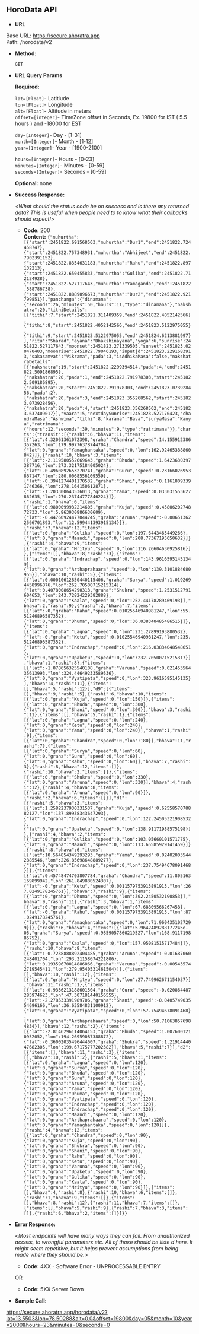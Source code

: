 
**HoroData API**
----


* **URL**

Base URL: https://secure.ahoratra.app <br />
Path: /horodata/v2

* **Method:**

  `GET`
  
*  **URL Query Params**

   **Required:**
 
   `lat=[Float]`- Latitiude <br />
   `lon=[Float]`- Longitude <br />
   `alt=[Float]`- Altitude in meters <br />
   `offset=[integer]`- TimeZone offset in Seconds, Ex. 19800 for IST ( 5.5 hours ) and -18000 for EST <br />

   `day=[Integer]`- Day - [1-31] <br />
   `month=[Integer]`- Month - [1-12] <br />
   `year=[Integer]`- Year - [1900-2100] <br />

   `hours=[Integer]`- Hours - [0-23] <br />
   `minutes=[Integer]`- Minutes - [0-59] <br />
   `seconds=[Integer]`- Seconds - [0-59] <br />


   **Optional:**
    none
    
* **Success Response:**
  
  <_What should the status code be on success and is there any returned data? This is useful when people need to to know what their callbacks should expect!_>

  * **Code:** 200 <br />
    **Content:** `{"muhurtha":[{"start":2451822.691568563,"muhurtha":"Dur1","end":2451822.724458747},{"start":2451822.757348931,"muhurtha":"Abhijeet","end":2451822.7902391152},{"start":2451822.8354631183,"muhurtha":"Rahu","end":2451822.897132213},{"start":2451822.650455833,"muhurtha":"Gulika","end":2451822.712124928},{"start":2451822.527117643,"muhurtha":"Yamaganda","end":2451822.588786738},{"start":2451822.8889096673,"muhurtha":"Dur2","end":2451822.921799851}],"panchanga":{"dinamana":{"seconds":26,"minutes":50,"hours":11,"type":"dinamana"},"nakshatra":20,"tithiDetails":[{"tithi":7,"start":2451821.311409359,"end":2451822.4052142566},{"tithi":8,"start":2451822.4052142566,"end":2451823.5122975055},{"tithi":9,"start":2451823.5122975055,"end":2451824.6213881997}],"ritu":"Sharad","ayana":"Dhakshinayana","yoga":6,"sunrise":2451822.527117643,"moonset":2451823.271339505,"sunset":2451823.020470403,"moonrise":2451822.79046193,"inputjd":2451823.2291683913,"sakasamvat":"Vikrama","pada":3,"isAdhikaMasa":false,"nakshatraDetails":[{"nakshatra":19,"start":2451822.2299394514,"pada":4,"end":2451822.509186895},{"nakshatra":20,"pada":1,"end":2451822.791978303,"start":2451822.509186895},{"nakshatra":20,"start":2451822.791978303,"end":2451823.073928456,"pada":2},{"nakshatra":20,"pada":3,"end":2451823.356268562,"start":2451823.073928456},{"nakshatra":20,"pada":4,"start":2451823.356268562,"end":2451823.637409017}],"vaara":5,"nextdaySunrise":2451823.527170423,"chandraMasa":"Ashwina","tithi":8,"karana":"Bava","suryaMasa":"Kanya","ratrimana":{"hours":12,"seconds":39,"minutes":9,"type":"ratrimana"}},"charts":{"transit":[{"rashi":6,"bhava":11,"items":[{"lat":4.32061361072398,"graha":"Chandra","speed":14.155912386357263,"lon":179.99776378744704},{"lat":0,"graha":"Yamaghantaka","speed":0,"lon":162.92465388860842}]},{"rashi":10,"bhava":3,"items":[{"lat":-2.119580552669643,"graha":"Bhuda","speed":1.6423630397387716,"lon":273.32175184005024},{"lat":-0.4960892653270741,"graha":"Guru","speed":0.23166026953867147,"lon":280.0068556109559},{"lat":-0.3941274401170532,"graha":"Shani","speed":0.11618093391746366,"lon":278.164150612871},{"lat":-1.203300643536013,"graha":"Yama","speed":0.033031553627862635,"lon":270.23744777846224}]},{"rashi":1,"bhava":6,"items":[{"lat":0.9800099932214605,"graha":"Kuja","speed":0.4580620274872733,"lon":5.863930886630609},{"lat":-0.44760924477044745,"graha":"Aruna","speed":-0.006513622566701893,"lon":12.599441393915134}]},{"rashi":7,"bhava":12,"items":[{"lat":0,"graha":"Gulika","speed":0,"lon":197.6443465449266},{"lat":0,"graha":"Maandi","speed":0,"lon":208.77367195650632}]},{"rashi":4,"bhava":9,"items":[{"lat":0,"graha":"Mrityu","speed":0,"lon":116.26604630925816}]},{"items":[],"bhava":8,"rashi":3},{"items":[{"lat":0,"graha":"Indrachap","speed":0,"lon":143.96165951451349},{"lat":0,"graha":"Arthaprahaara","speed":0,"lon":139.3101884680955}],"bhava":10,"rashi":5},{"items":[{"lat":0.00010612850440115406,"graha":"Surya","speed":1.0192694458996876,"lon":262.70500715215314},{"lat":0.4078008654290313,"graha":"Shukra","speed":1.2531512791604653,"lon":243.72824229382888},{"lat":0,"graha":"Kaala","speed":0,"lon":252.44178289469193}],"bhava":2,"rashi":9},{"rashi":2,"bhava":7,"items":[{"lat":-0,"graha":"Rahu","speed":0.01025546940981247,"lon":55.51246896587352},{"lat":0,"graha":"Dhuma","speed":0,"lon":36.038340485486515}]},{"items":[{"lat":0,"graha":"Lagna","speed":0,"lon":231.27899193880532},{"lat":-0,"graha":"Ketu","speed":0.01025546940981247,"lon":235.51246896587352},{"lat":0,"graha":"Indrachap","speed":0,"lon":216.03834048548651},{"lat":0,"graha":"Upaketu","speed":0,"lon":232.70500715215317}],"bhava":1,"rashi":8},{"items":[{"lat":-1.078656325540108,"graha":"Varuna","speed":0.02145356435613993,"lon":324.44649233589536},{"lat":0,"graha":"Vyatipata","speed":0,"lon":323.9616595145135}],"bhava":4,"rashi":11},{"items":[],"bhava":5,"rashi":12}],"d9":[{"items":[],"bhava":9,"rashi":5},{"rashi":6,"bhava":10,"items":[{"lat":0,"graha":"Kuja","speed":0,"lon":150}]},{"items":[{"lat":0,"graha":"Bhuda","speed":0,"lon":300},{"lat":0,"graha":"Shani","speed":0,"lon":300}],"bhava":3,"rashi":11},{"items":[],"bhava":5,"rashi":1},{"items":[{"lat":0,"graha":"Lagna","speed":0,"lon":240},{"lat":0,"graha":"Ketu","speed":0,"lon":240},{"lat":0,"graha":"Yama","speed":0,"lon":240}],"bhava":1,"rashi":9},{"items":[{"lat":0,"graha":"Chandra","speed":0,"lon":180}],"bhava":11,"rashi":7},{"items":[{"lat":0,"graha":"Surya","speed":0,"lon":60},{"lat":0,"graha":"Guru","speed":0,"lon":60},{"lat":0,"graha":"Rahu","speed":0,"lon":60}],"bhava":7,"rashi":3},{"rashi":8,"bhava":12,"items":[]},{"rashi":10,"bhava":2,"items":[]},{"items":[{"lat":0,"graha":"Shukra","speed":0,"lon":330},{"lat":0,"graha":"Varuna","speed":0,"lon":330}],"bhava":4,"rashi":12},{"rashi":4,"bhava":8,"items":[{"lat":0,"graha":"Aruna","speed":0,"lon":90}]},{"rashi":2,"bhava":6,"items":[]}],"d1":[{"rashi":5,"bhava":3,"items":[{"lat":1.2582237930331537,"graha":"Kuja","speed":0.6255857078882127,"lon":137.89938343647293},{"lat":0,"graha":"Indrachap","speed":0,"lon":122.24505321908532},{"lat":0,"graha":"Upaketu","speed":0,"lon":138.91171988575198}]},{"rashi":4,"bhava":2,"items":[{"lat":0,"graha":"Gulika","speed":0,"lon":103.05660101571775},{"lat":0,"graha":"Maandi","speed":0,"lon":113.65585929141459}]},{"rashi":8,"bhava":6,"items":[{"lat":10.564854349293293,"graha":"Yama","speed":0.024020035442885546,"lon":226.85698648889277},{"lat":0,"graha":"Indrachap","speed":0,"lon":237.75494678091468}]},{"items":[{"lat":0.45748474703807784,"graha":"Chandra","speed":11.805163169899942,"lon":261.849880524307},{"lat":-0,"graha":"Ketu","speed":0.0011579753913891913,"lon":267.0249178245761}],"bhava":7,"rashi":9},{"items":[{"lat":0,"graha":"Dhuma","speed":0,"lon":302.2450532190853}],"bhava":9,"rashi":11},{"rashi":3,"bhava":1,"items":[{"lat":0,"graha":"Lagna","speed":0,"lon":67.68809566267458},{"lat":-0,"graha":"Rahu","speed":0.0011579753913891913,"lon":87.0249178245761},{"lat":0,"graha":"Yamaghantaka","speed":0,"lon":71.9604351027299}]},{"rashi":6,"bhava":4,"items":[{"lat":5.9642489288177245e-05,"graha":"Surya","speed":0.9859057860219527,"lon":168.911719885752},{"lat":0,"graha":"Kaala","speed":0,"lon":157.95081515717484}]},{"rashi":10,"bhava":8,"items":[{"lat":-0.7238888892404485,"graha":"Aruna","speed":-0.01687060248401704,"lon":293.21158674221806},{"lat":0.19359670014886066,"graha":"Varuna","speed":-0.005435742719545411,"lon":279.9540531461504}]},{"items":[],"bhava":10,"rashi":12},{"items":[{"lat":0,"graha":"Mrityu","speed":0,"lon":27.749962671154037}],"bhava":11,"rashi":1},{"items":[{"lat":-0.9336213188601504,"graha":"Guru","speed":-0.020864487285974623,"lon":47.307181440156555},{"lat":-2.278533391989706,"graha":"Shani","speed":-0.040574903554696166,"lon":36.63584831100912},{"lat":0,"graha":"Vyatipata","speed":0,"lon":57.75494678091468},{"lat":0,"graha":"Arthaprahaara","speed":0,"lon":50.710638576984834}],"bhava":12,"rashi":2},{"items":[{"lat":-2.8146296114064153,"graha":"Bhuda","speed":1.0076001210952052,"lon":194.26959087388872},{"lat":-0.36002035496444607,"graha":"Shukra","speed":1.2191444047682305,"lon":199.67175777202382}],"bhava":5,"rashi":7}],"d2":[{"items":[],"bhava":11,"rashi":3},{"items":[],"bhava":10,"rashi":2},{"rashi":5,"bhava":1,"items":[{"lat":0,"graha":"Lagna","speed":0,"lon":120},{"lat":0,"graha":"Surya","speed":0,"lon":120},{"lat":0,"graha":"Bhuda","speed":0,"lon":120},{"lat":0,"graha":"Guru","speed":0,"lon":120},{"lat":0,"graha":"Aruna","speed":0,"lon":120},{"lat":0,"graha":"Yama","speed":0,"lon":120},{"lat":0,"graha":"Dhuma","speed":0,"lon":120},{"lat":0,"graha":"Vyatipata","speed":0,"lon":120},{"lat":0,"graha":"Indrachap","speed":0,"lon":120},{"lat":0,"graha":"Indrachap","speed":0,"lon":120},{"lat":0,"graha":"Maandi","speed":0,"lon":120},{"lat":0,"graha":"Arthaprahaara","speed":0,"lon":120},{"lat":0,"graha":"Yamaghantaka","speed":0,"lon":120}]},{"rashi":4,"bhava":12,"items":[{"lat":0,"graha":"Chandra","speed":0,"lon":90},{"lat":0,"graha":"Kuja","speed":0,"lon":90},{"lat":0,"graha":"Shukra","speed":0,"lon":90},{"lat":0,"graha":"Shani","speed":0,"lon":90},{"lat":0,"graha":"Rahu","speed":0,"lon":90},{"lat":0,"graha":"Ketu","speed":0,"lon":90},{"lat":0,"graha":"Varuna","speed":0,"lon":90},{"lat":0,"graha":"Upaketu","speed":0,"lon":90},{"lat":0,"graha":"Gulika","speed":0,"lon":90},{"lat":0,"graha":"Kaala","speed":0,"lon":90},{"lat":0,"graha":"Mrityu","speed":0,"lon":90}]},{"items":[],"bhava":4,"rashi":8},{"rashi":10,"bhava":6,"items":[]},{"rashi":1,"bhava":9,"items":[]},{"items":[],"bhava":8,"rashi":12},{"rashi":11,"bhava":7,"items":[]},{"items":[],"bhava":5,"rashi":9},{"rashi":7,"bhava":3,"items":[]},{"rashi":6,"bhava":2,"items":[]}]}}`

 
* **Error Response:**

  <_Most endpoints will have many ways they can fail. From unauthorized access, to wrongful parameters etc. All of those should be liste d here. It might seem repetitive, but it helps prevent assumptions from being made where they should be._>

  * **Code:** 4XX - Software Error - UNPROCESSABLE ENTRY
  

  OR

  * **Code:** 5XX Server Down <br />

* **Sample Call:**

https://secure.ahoratra.app/horodata/v2?lat=13.5503&lon=78.50288&alt=0.0&offset=19800&day=05&month=10&year=2000&hours=23&minutes=0&seconds=0
